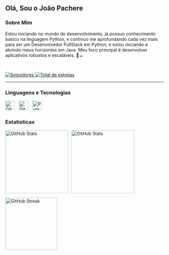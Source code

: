 ## Olá, Sou o João Pachere

### Sobre Mim 

<!--**`Desenvolvedor FullStack Python`** -->

Estou iniciando no mundo do desenvolvimento, já possuo conhecimento basico na linguagem Python, e continuo me aprofundando cada vez mais para ser um Desenvolvedor FullStack em Python, e estou iniciando e abrindo meus horizontes em Java. Meu foco principal é desenvolver aplicativos robustos e escaláveis. 🐍☕︎




<!--
### Projetos Destacados
* Portifólio: Meu Portfólio. ✨
* House of Books: Aplicativo web usando Spring Boot e PostgreSQL para gerenciar uma biblioteca online. Destaca-se pela arquitetura escalável e eficiente. 📚
* DsCatalog: Bootcamp DsLearn, onde desenvolvi uma app Fullstack. 📚
-->

<br>
<p align="left">
    <a href="https://github.com/Pasciary?tab=followers">
        <img 
            alt="Seguidores" 
            title="Me siga no GitHub" 
            src="https://custom-icon-badges.demolab.com/github/followers/Pasciary?color=236ad3&labelColor=1155ba&style=for-the-badge&logo=github&label=Seguidores&logoColor=white"
        />
    </a>
    <a href="https://github.com/Pasciary?tab=repositories&sort=stargazers">
        <img 
            alt="Total de estrelas" 
            title="Total de estrelas GitHub" 
            src="https://custom-icon-badges.demolab.com/github/stars/Pasciary?color=55960c&style=for-the-badge&labelColor=488207&logo=star&label=estrelas"
        />
    </a>
</p>

---

### Linguagens e Tecnologias


<img
    align="left" 
    alt="Git" 
    title="Git"
    width="30px" 
    style="padding-right: 10px;" 
    src="https://cdn.jsdelivr.net/gh/devicons/devicon@latest/icons/java/java-original.svg" 
/>
          
<img 
    align="left" 
    alt="Git" 
    title="Git"
    width="30px" 
    style="padding-right: 10px;" 
    src="https://cdn.jsdelivr.net/gh/devicons/devicon@latest/icons/git/git-original.svg" 
/>
<img 
    align="left" 
    alt="Python" 
    title="Python"
    width="30px" 
    style="padding-right: 10px;" 
    src="https://cdn.jsdelivr.net/gh/devicons/devicon@latest/icons/python/python-original.svg" 
/>

<br/>
<br/>

### Estatisticas

<div style="display: flex; flex-wrap: wrap; justify-content: flex-start; gap: 10px;">
    <img
        alt="GitHub Stats"
        height="200px"
        src="https://github-readme-stats.vercel.app/api?username=Pasciary&show_icons=&theme=dark&locale=pt-br"
    />
    <img
        alt="GitHub Stats"
        height="200px"
        src="https://github-readme-stats.vercel.app/api/top-langs/?username=Pasciary&theme=dark&layout=compact&custom_title=Tecnologias&langs_count=20"
    />
</div>

<img
    alt="GitHub Streak"
    height="165px"
    src="https://github-readme-streak-stats.herokuapp.com/?user=pasciary&theme=dark&hide_border=false"
/>
